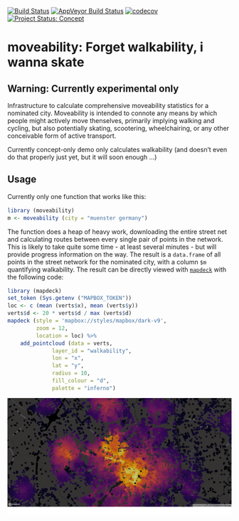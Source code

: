 <!-- README.md is generated from README.Rmd. Please edit that file -->

[![Build
Status](https://travis-ci.org/ATFutures/moveability.svg)](https://travis-ci.org/ATFutures/moveability)
[![AppVeyor Build
Status](https://ci.appveyor.com/api/projects/status/github/ATFutures/moveability?branch=master&svg=true)](https://ci.appveyor.com/project/ATFutures/moveability)
[![codecov](https://codecov.io/gh/ATFutures/moveability/branch/master/graph/badge.svg)](https://codecov.io/gh/ATFutures/moveability)
[![Project Status:
Concept](http://www.repostatus.org/badges/latest/concept.svg)](http://www.repostatus.org/#concept)

# moveability: Forget walkability, i wanna skate

## Warning: Currently experimental only

Infrastructure to calculate comprehensive moveability statistics for a
nominated city. Moveability is intended to connote any means by which
people might actively move thenselves, primarily implying walking and
cycling, but also potentially skating, scootering, wheelchairing, or any
other conceivable form of active transport.

Currently concept-only demo only calculates walkability (and doesn’t
even do that properly just yet, but it will soon enough …)

## Usage

Currently only one function that works like this:

``` r
library (moveability)
m <- moveability (city = "muenster germany")
```

The function does a heap of heavy work, downloading the entire street
net and calculating routes between every single pair of points in the
network. This is likely to take quite some time - at least several
minutes - but will provide progress information on the way. The result
is a `data.frame` of all points in the street network for the nominated
city, with a column `$m` quantifying walkability. The result can be
directly viewed with [`mapdeck`](https://github.com/SymbolixAU/mapdeck)
with the following code:

``` r
library (mapdeck)
set_token (Sys.getenv ("MAPBOX_TOKEN"))
loc <- c (mean (verts$x), mean (verts$y))
verts$d <- 20 * verts$d / max (verts$d)
mapdeck (style = 'mapbox://styles/mapbox/dark-v9',
         zoom = 12,
         location = loc) %>%
    add_pointcloud (data = verts,
              layer_id = "walkability",
              lon = "x",
              lat = "y",
              radius = 10,
              fill_colour = "d",
              palette = "inferno")
```

![](demo.png)

